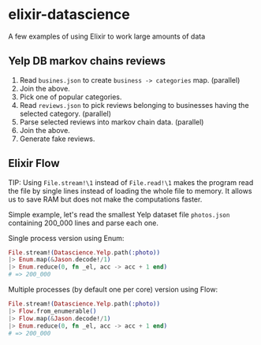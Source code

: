 # elixir-datascience
A few examples of using Elixir to work large amounts of data

## Yelp DB markov chains reviews

1. Read `busines.json` to create `business -> categories` map.
   (parallel)
2. Join the above.
3. Pick one of popular categories.
4. Read `reviews.json` to pick reviews belonging to businesses having
   the selected category. (parallel)
5. Parse selected reviews into markov chain data. (parallel)
6. Join the above.
7. Generate fake reviews.

## Elixir Flow

TIP: Using `File.stream!\1` instead of `File.read!\1` makes the program read the file by single lines instead of loading the whole file to memory. It allows us to save RAM but does not make the computations faster.

Simple example, let's read the smallest Yelp dataset file `photos.json` containing 200_000 lines and parse each one.

Single process version using Enum:

```elixir
File.stream!(Datascience.Yelp.path(:photo))
|> Enum.map(&Jason.decode!/1)
|> Enum.reduce(0, fn _el, acc -> acc + 1 end)
# => 200_000
```

Multiple processes (by default one per core) version using Flow:

```elixir
File.stream!(Datascience.Yelp.path(:photo))
|> Flow.from_enumerable()
|> Flow.map(&Jason.decode!/1)
|> Enum.reduce(0, fn _el, acc -> acc + 1 end)
# => 200_000
```